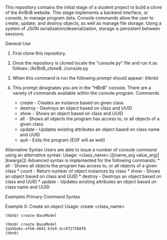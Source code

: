 This repository contains the initial stage of a student project to build a clone of the AirBnB website. This stage implements a backend interface, or console, to manage program data. Console commands allow the user to create, update, and destroy objects, as well as manage file storage. Using a system of JSON serialization/deserialization, storage is persistent between sessions.

General Use
1. First clone this repository.

2. Once the repository is cloned locate the "console.py" file and run it as follows:
	/AirBnB_clone$ ./console.py

3. When this command is run the following prompt should appear:
	(hbnb)

4. This prompt designates you are in the "HBnB" console. There are a variety of commands available within the console program.
	Commands
	* create - Creates an instance based on given class
	* destroy - Destroys an object based on class and UUID
	* show - Shows an object based on class and UUID
	* all - Shows all objects the program has access to, or all objects of a given class
	* update - Updates existing attributes an object based on class name and UUID
	* quit - Exits the program (EOF will as well)

Alternative Syntax
Users are able to issue a number of console command using an alternative syntax:
	Usage: <class_name>.<command>([<id>[name_arg value_arg]|[kwargs]])
	Advanced syntax is implemented for the following commands:
	* all - Shows all objects the program has access to, or all objects of a given class
	* count - Return number of object instances by class
	* show - Shows an object based on class and UUID
	* destroy - Destroys an object based on class and UUID
	* update - Updates existing attributes an object based on class name and UUID

Examples
Primary Command Syntax

Example 0: Create an object
Usage: create <class_name>

	(hbnb) create BaseModel

	(hbnb) create BaseModel
	3aa5babc-efb6-4041-bfe9-3cc9727588f8
	(hbnb)                   
